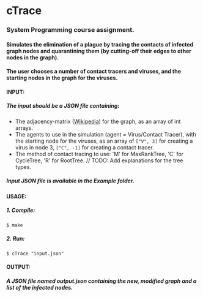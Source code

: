 # cTrace
### System Programming course assignment.
#### Simulates the elimination of a plague by tracing the contacts of infected graph nodes and quarantining them (by cutting-off their edges to other nodes in the graph).
#### The user chooses a number of contact tracers and viruses, and the starting nodes in the graph for the viruses.

#### INPUT:
##### The input should be a JSON file containing:
- The adjacency-matrix ([Wikipedia](https://en.wikipedia.org/wiki/Adjacency_matrix)) for the graph, as an array of int arrays.
- The agents to use in the simulation (agent = Virus/Contact Tracer), with the starting node for the viruses, as an array of ```["V", 3]``` for creating a virus in node 3, ```["C", -1]``` for creating a contact tracer.
- The method of contact tracing to use: 'M' for MaxRankTree, 'C' for CycleTree, 'R' for RootTree. // TODO: Add explanations for the tree types.
##### Input JSON file is available in the Example folder.

#### USAGE:
##### 1. Compile:
```
$ make
```
##### 2. Run:
```
$ cTrace "input.json"
```

#### OUTPUT:
##### A JSON file named output.json containing the new, modified graph and a list of the infected nodes.
